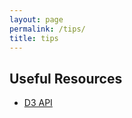 ```yaml
---
layout: page
permalink: /tips/
title: tips
---
```


Useful Resources
---

- [D3 API](https://github.com/d3/d3/wiki/api-reference)

